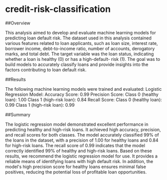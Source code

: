 # credit-risk-classification


##Overview

This analysis aimed to develop and evaluate machine learning models for predicting loan default risk. The dataset used in this analysis contained various features related to loan applicants, such as loan size, interest rate, borrower income, debt-to-income ratio, number of accounts, derogatory marks, and total debt. The target variable was the loan status, indicating whether a loan is healthy (0) or has a high-default- risk  (1). The goal was to build models to accurately classify loans and provide insights into the factors contributing to loan default risk.

##Results

The following machine learning models were trained and evaluated:
Logistic Regression Model:
Accuracy Score: 0.99
Precision Score:
Class 0 (healthy loan): 1.00
Class 1 (high-risk loan): 0.84
Recall Score:
Class 0 (healthy loan): 0.99
Class 1 (high-risk loan): 0.99

##Summary

The logistic regression model demonstrated excellent performance in predicting healthy and high-risk loans. It achieved high accuracy, precision, and recall scores for both classes. The model accurately classified 99% of the loans in the dataset, with a precision of 1.00 for healthy loans and 0.84 for high-risk loans. The recall score of 0.99 indicates that the model correctly identified 99% of healthy and high-risk loans.
Based on these results, we recommend the logistic regression model for use. It provides a reliable means of identifying loans with high default risk. In addition, the model's high precision score for healthy loans ensures minimal false positives, reducing the potential loss of profitable loan opportunities.

